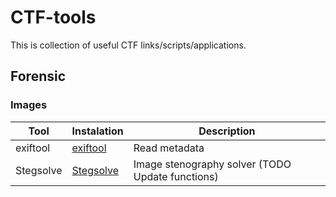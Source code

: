 # CTF-tools

This is collection of useful CTF links/scripts/applications. 

## Forensic

### Images

| Tool | Instalation | Description |
|----------|------|-------------|
| exiftool | [exiftool](https://linoxide.com/linux-how-to/install-use-exiftool-linux-ubuntu-centos/) | Read metadata |
| Stegsolve | [Stegsolve](Forensic/Images/Stegsolve.jar) | Image stenography solver (TODO Update functions) |
